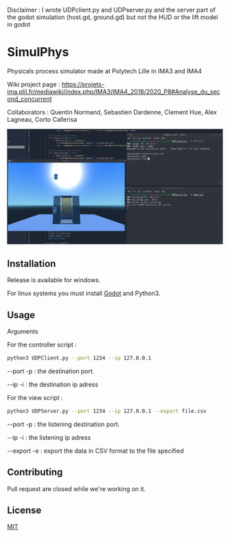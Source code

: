 Disclaimer : I wrote UDPclient.py and UDPserver.py and the server part of the godot simulation (host.gd, ground.gd) but not the HUD or the lift model in godot

# SimulPhys
Physicals process simulator made at Polytech Lille in IMA3 and IMA4

Wiki project page : https://projets-ima.plil.fr/mediawiki/index.php/IMA3/IMA4_2018/2020_P8#Analyse_du_second_concurrent

Collaborators : Quentin Normand, Sebastien Dardenne, Clement Hue, Alex Lagneau, Corto Callerisa

![](https://github.com/Tywacol/SimulPhys/blob/master/img/simulphys.JPG?raw=true)



## Installation

Release is available for windows.

For linux systems you must install [Godot](https://godotengine.org/download/windows) and Python3. 

## Usage
Arguments

For the controller script :
```bash
python3 UDPClient.py --port 1234 --ip 127.0.0.1
```
--port -p : the destination port.

--ip -i : the destination ip adress 

For the view script :
```bash
python3 UDPServer.py --port 1234 --ip 127.0.0.1 --export file.csv
```

--port -p : the listening destination port.

--ip -i : the listening ip adress 

--export -e : export the data in CSV format to the file specified

## Contributing

Pull request are closed while we're working on it.

## License
[MIT](https://choosealicense.com/licenses/mit/)

